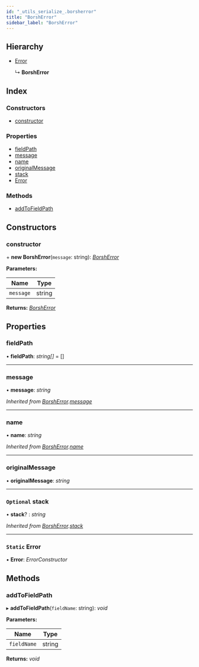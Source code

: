 ```yaml
---
id: "_utils_serialize_.borsherror"
title: "BorshError"
sidebar_label: "BorshError"
---
```


## Hierarchy

* [Error](_utils_serialize_.borsherror.md#static-error)

  ↳ **BorshError**

## Index

### Constructors

* [constructor](_utils_serialize_.borsherror.md#constructor)

### Properties

* [fieldPath](_utils_serialize_.borsherror.md#fieldpath)
* [message](_utils_serialize_.borsherror.md#message)
* [name](_utils_serialize_.borsherror.md#name)
* [originalMessage](_utils_serialize_.borsherror.md#originalmessage)
* [stack](_utils_serialize_.borsherror.md#optional-stack)
* [Error](_utils_serialize_.borsherror.md#static-error)

### Methods

* [addToFieldPath](_utils_serialize_.borsherror.md#addtofieldpath)

## Constructors

###  constructor

\+ **new BorshError**(`message`: string): *[BorshError](_utils_serialize_.borsherror.md)*

**Parameters:**

Name | Type |
------ | ------ |
`message` | string |

**Returns:** *[BorshError](_utils_serialize_.borsherror.md)*

## Properties

###  fieldPath

• **fieldPath**: *string[]* = []

___

###  message

• **message**: *string*

*Inherited from [BorshError](_utils_serialize_.borsherror.md).[message](_utils_serialize_.borsherror.md#message)*

___

###  name

• **name**: *string*

*Inherited from [BorshError](_utils_serialize_.borsherror.md).[name](_utils_serialize_.borsherror.md#name)*

___

###  originalMessage

• **originalMessage**: *string*

___

### `Optional` stack

• **stack**? : *string*

*Inherited from [BorshError](_utils_serialize_.borsherror.md).[stack](_utils_serialize_.borsherror.md#optional-stack)*

___

### `Static` Error

▪ **Error**: *ErrorConstructor*

## Methods

###  addToFieldPath

▸ **addToFieldPath**(`fieldName`: string): *void*

**Parameters:**

Name | Type |
------ | ------ |
`fieldName` | string |

**Returns:** *void*
